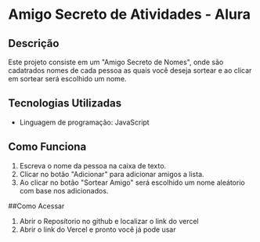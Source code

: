 # Amigo Secreto de Atividades - Alura

## Descrição
Este projeto consiste em um "Amigo Secreto de Nomes", onde são cadatrados nomes de cada pessoa as quais você deseja sortear e ao clicar em sortear será escolhido um nome.
## Tecnologias Utilizadas
- Linguagem de programação: JavaScript

## Como Funciona
1. Escreva o nome da pessoa na caixa de texto.
2. Clicar no botão "Adicionar" para adicionar amigos a lista.
3. Ao clicar no botão "Sortear Amigo" será escolhido um nome aleátorio com base nos adicionados.

##Como Acessar 
1. Abrir o Reposítorio no github e localizar o link do vercel
2. Abrir o link do Vercel e pronto você já pode usar

